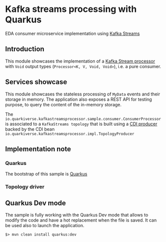 # Kafka streams processing with Quarkus

EDA consumer microservice implementation using [Kafka Streams](https://kafka.apache.org/documentation/streams/)

## Introduction

This module showcases the implementation of a [Kafka Stream processor](https://kafka.apache.org/25/documentation/streams/developer-guide/processor-api.html#overview) with `Void` output types (`Processor<K, V, Void, Void>`), i.e. a pure consumer.

## Services showcase

This module showcases the stateless processing of `MyData` events and their storage in memory.
The application also exposes a REST API for testing purpose, to query the content of the in-memory storage.

The `io.quarkiverse.kafkastreamsprocessor.sample.consumer.ConsumerProcessor` is associated to a `KafkaStreams topology` that is built using a [CDI producer](https://docs.jboss.org/weld/reference/1.0.0/en-US/html/producermethods.html) backed by the CDI bean `io.quarkiverse.kafkastreamsprocessor.impl.TopologyProducer`

## Implementation note

### Quarkus

The bootstrap of this sample is [Quarkus](https://quarkus.io/)

### Topology driver

## Quarkus Dev mode

The sample is fully working with the Quarkus Dev mode that allows to modify the code and have a hot replacement when the file is saved. 
It can be used also to launch the application.

```
$> mvn clean install quarkus:dev
```
